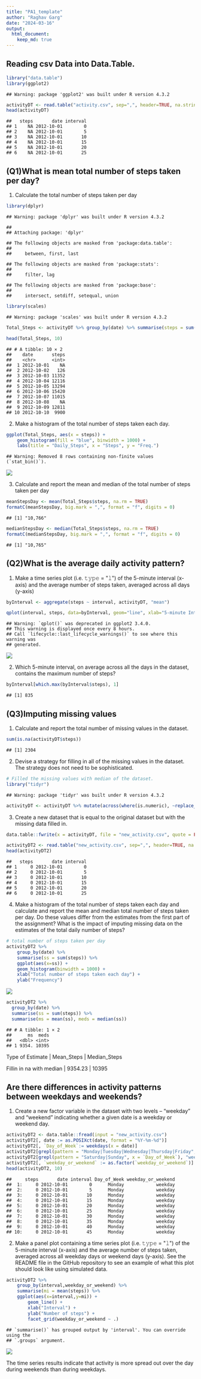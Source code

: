 ```yaml
---
title: "PA1_template"
author: "Raghav Garg"
date: "2024-03-16"
output: 
  html_document:
    keep_md: true
---
```


## Reading csv Data into Data.Table. 

```r
library("data.table")
library(ggplot2)
```

```
## Warning: package 'ggplot2' was built under R version 4.3.2
```

```r
activityDT <- read.table("activity.csv", sep=",", header=TRUE, na.strings="NA", stringsAsFactors=FALSE, nrow=17600)
head(activityDT)
```

```
##   steps       date interval
## 1    NA 2012-10-01        0
## 2    NA 2012-10-01        5
## 3    NA 2012-10-01       10
## 4    NA 2012-10-01       15
## 5    NA 2012-10-01       20
## 6    NA 2012-10-01       25
```

## (Q1)What is mean total number of steps taken per day?

1. Calculate the total number of steps taken per day


```r
library(dplyr)
```

```
## Warning: package 'dplyr' was built under R version 4.3.2
```

```
## 
## Attaching package: 'dplyr'
```

```
## The following objects are masked from 'package:data.table':
## 
##     between, first, last
```

```
## The following objects are masked from 'package:stats':
## 
##     filter, lag
```

```
## The following objects are masked from 'package:base':
## 
##     intersect, setdiff, setequal, union
```

```r
library(scales)
```

```
## Warning: package 'scales' was built under R version 4.3.2
```

```r
Total_Steps <- activityDT %>% group_by(date) %>% summarise(steps = sum(steps))

head(Total_Steps, 10)
```

```
## # A tibble: 10 × 2
##    date       steps
##    <chr>      <int>
##  1 2012-10-01    NA
##  2 2012-10-02   126
##  3 2012-10-03 11352
##  4 2012-10-04 12116
##  5 2012-10-05 13294
##  6 2012-10-06 15420
##  7 2012-10-07 11015
##  8 2012-10-08    NA
##  9 2012-10-09 12811
## 10 2012-10-10  9900
```

2. Make a histogram of the total number of steps taken each day. 


```r
ggplot(Total_Steps, aes(x = steps)) +
    geom_histogram(fill = "blue", binwidth = 1000) +
    labs(title = "Daily_Steps", x = "Steps", y = "Freq.")
```

```
## Warning: Removed 8 rows containing non-finite values (`stat_bin()`).
```

![](PA1_template_files/figure-html/unnamed-chunk-3-1.png)<!-- -->

3. Calculate and report the mean and median of the total number of steps taken per day

```r
meanStepsDay <- mean(Total_Steps$steps, na.rm = TRUE)
formatC(meanStepsDay, big.mark = ",", format = "f", digits = 0)
```

```
## [1] "10,766"
```

```r
medianStepsDay <- median(Total_Steps$steps, na.rm = TRUE)
formatC(medianStepsDay, big.mark = ",", format = "f", digits = 0)
```

```
## [1] "10,765"
```
## (Q2)What is the average daily activity pattern?

1. Make a time series plot (i.e. 𝚝𝚢𝚙𝚎 = "𝚕") of the 5-minute interval (x-axis) and the average number of steps taken, averaged across all days (y-axis)


```r
byInterval <- aggregate(steps ~ interval, activityDT, "mean")

qplot(interval, steps, data=byInterval, geom="line", xlab="5-minute Interval", ylab="Average Steps Taken", main="Average Activity Pattern")
```

```
## Warning: `qplot()` was deprecated in ggplot2 3.4.0.
## This warning is displayed once every 8 hours.
## Call `lifecycle::last_lifecycle_warnings()` to see where this warning was
## generated.
```

![](PA1_template_files/figure-html/unnamed-chunk-6-1.png)<!-- -->

2. Which 5-minute interval, on average across all the days in the dataset, contains the maximum number of steps?


```r
byInterval[which.max(byInterval$steps), 1]
```

```
## [1] 835
```


## (Q3)Imputing missing values

1. Calculate and report the total number of missing values in the dataset.


```r
sum(is.na(activityDT$steps))
```

```
## [1] 2304
```

2. Devise a strategy for filling in all of the missing values in the dataset. The strategy does not need to be sophisticated.


```r
# Filled the missing values with median of the dataset. 
library("tidyr")
```

```
## Warning: package 'tidyr' was built under R version 4.3.2
```

```r
activityDT <- activityDT %>% mutate(across(where(is.numeric), ~replace_na(., median(., na.rm=TRUE))))
```

3. Create a new dataset that is equal to the original dataset but with the missing data filled in.


```r
data.table::fwrite(x = activityDT, file = "new_activity.csv", quote = FALSE)

activityDT2 <- read.table("new_activity.csv", sep=",", header=TRUE, na.strings="NA", stringsAsFactors=FALSE, nrow=17600)
head(activityDT2)
```

```
##   steps       date interval
## 1     0 2012-10-01        0
## 2     0 2012-10-01        5
## 3     0 2012-10-01       10
## 4     0 2012-10-01       15
## 5     0 2012-10-01       20
## 6     0 2012-10-01       25
```

4. Make a histogram of the total number of steps taken each day and calculate and report the mean and median total number of steps taken per day. Do these values differ from the estimates from the first part of the assignment? What is the impact of imputing missing data on the estimates of the total daily number of steps?


```r
# total number of steps taken per day
activityDT2 %>% 
    group_by(date) %>% 
    summarise(ss = sum(steps)) %>% 
    ggplot(aes(x=ss)) + 
    geom_histogram(binwidth = 1000) + 
    xlab("Total number of steps taken each day") + 
    ylab("Frequency")
```

![](PA1_template_files/figure-html/unnamed-chunk-11-1.png)<!-- -->

```r
activityDT2 %>% 
  group_by(date) %>% 
  summarise(ss = sum(steps)) %>% 
  summarise(ms = mean(ss), meds = median(ss))
```

```
## # A tibble: 1 × 2
##      ms  meds
##   <dbl> <int>
## 1 9354. 10395
```
Type of Estimate | Mean_Steps | Median_Steps

Fillin in na with median | 9354.23 | 10395

## Are there differences in activity patterns between weekdays and weekends?

1. Create a new factor variable in the dataset with two levels – “weekday” and “weekend” indicating whether a given date is a weekday or weekend day.


```r
activityDT2 <- data.table::fread(input = "new_activity.csv")
activityDT2[, date := as.POSIXct(date, format = "%Y-%m-%d")]
activityDT2[, `Day_of_Week`:= weekdays(x = date)]
activityDT2[grepl(pattern = "Monday|Tuesday|Wednesday|Thursday|Friday", x = `Day_of_Week`), "weekday_or_weekend"] <- "weekday"
activityDT2[grepl(pattern = "Saturday|Sunday", x = `Day_of_Week`), "weekday_or_weekend"] <- "weekend"
activityDT2[, `weekday_or_weekend` := as.factor(`weekday_or_weekend`)]
head(activityDT2, 10)
```

```
##     steps       date interval Day_of_Week weekday_or_weekend
##  1:     0 2012-10-01        0      Monday            weekday
##  2:     0 2012-10-01        5      Monday            weekday
##  3:     0 2012-10-01       10      Monday            weekday
##  4:     0 2012-10-01       15      Monday            weekday
##  5:     0 2012-10-01       20      Monday            weekday
##  6:     0 2012-10-01       25      Monday            weekday
##  7:     0 2012-10-01       30      Monday            weekday
##  8:     0 2012-10-01       35      Monday            weekday
##  9:     0 2012-10-01       40      Monday            weekday
## 10:     0 2012-10-01       45      Monday            weekday
```

2. Make a panel plot containing a time series plot (i.e. 𝚝𝚢𝚙𝚎 = "𝚕") of the 5-minute interval (x-axis) and the average number of steps taken, averaged across all weekday days or weekend days (y-axis). See the README file in the GitHub repository to see an example of what this plot should look like using simulated data.


```r
activityDT2 %>% 
    group_by(interval,weekday_or_weekend) %>% 
    summarise(mi = mean(steps)) %>% 
    ggplot(aes(x=interval,y=mi)) + 
        geom_line() +
        xlab("Interval") + 
        ylab("Number of steps") +
        facet_grid(weekday_or_weekend ~ .)
```

```
## `summarise()` has grouped output by 'interval'. You can override using the
## `.groups` argument.
```

![](PA1_template_files/figure-html/unnamed-chunk-14-1.png)<!-- -->


The time series results indicate that activity is more spread out over the day during weekends than during weekdays.
